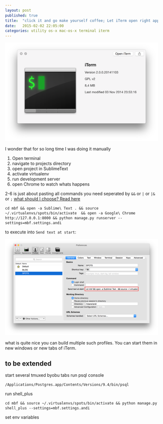```yaml
---
layout: post
published: true
title:  "click it and go make yourself coffee; Let iTerm open right apps, activate virtualenv; run development server for you. Stay DRY everyday!"
date:   2015-02-02 22:05:00
categories: utility os-x mac-os-x terminal iterm
---
```

![iterm](/assets/iterm.png)

I wonder that for so long time I was doing it manually

1. Open terminal
2. navigate to projects directory
3. open project in SublimeText
4. activate virtualenv
5. run development server
6. open Chrome to watch whats happens

2-6 is just about pasting all commands you need seperated by `&&` or `|` or `|&` or `;` [what should I choose? Read here](http://stackoverflow.com/a/5130889/953553)

	cd mbf && open -a Sublime\ Text . && source ~/.virtualenvs/spots/bin/activate  && open -a Google\ Chrome http://127.0.0.1:8000 && python manage.py runserver --settings=mbf.settings.andi

to execute into `Send text at start`:

![iterm smart](/assets/iterm_smart.png)

what is quite nice you can build multiple such profiles. You can start them in new windows or new tabs of iTerm.

to be extended
--------------

start several tmuxed byobu tabs
run psql console

	/Applications/Postgres.app/Contents/Versions/9.4/bin/psql

run shell_plus

	cd mbf && source ~/.virtualenvs/spots/bin/activate && python manage.py shell_plus --settings=mbf.settings.andi

set env variables